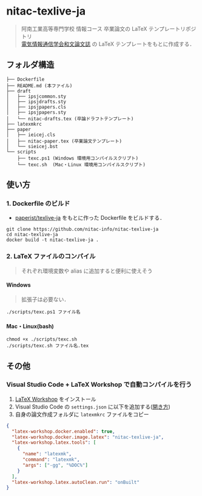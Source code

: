 # nitac-texlive-ja

> 阿南工業高等専門学校 情報コース 卒業論文の LaTeX テンプレートリポジトリ <br> [電気情報通信学会和文論文誌](https://www.ieice.org/jpn/shiori/cs_2.html) の LaTeX テンプレートをもとに作成する．

## フォルダ構造

```
├── Dockerfile
├── README.md (本ファイル)
├── draft
│   ├── ipsjcommon.sty
│   ├── ipsjdrafts.sty
│   ├── ipsjpapers.cls
│   ├── ipsjpapers.sty
│   └── nitac-drafts.tex (卒論ドラフトテンプレート)
├── latexmkrc
├── paper
│   ├── ieicej.cls
│   ├── nitac-paper.tex (卒業論文テンプレート)
│   └── sieicej.bst
└── scripts
    ├── texc.ps1 (Windows 環境用コンパイルスクリプト)
    └── texc.sh  (Mac・Linux 環境用コンパイルスクリプト)
```

## 使い方

### 1. Dockerfile のビルド

- [paperist/texlive-ja](https://hub.docker.com/r/paperist/texlive-ja/) をもとに作った Dockerfile をビルドする．

```
git clone https://github.com/nitac-info/nitac-texlive-ja
cd nitac-texlive-ja
docker build -t nitac-texlive-ja .
```

### 2. LaTeX ファイルのコンパイル

> それぞれ環境変数や alias に追加すると便利に使えそう

#### Windows

> 拡張子は必要ない．

```
./scripts/texc.ps1 ファイル名
```

#### Mac・Linux(bash)

```
chmod +x ./scripts/texc.sh
./scripts/texc.sh ファイル名.tex
```

## その他

### Visual Studio Code + LaTeX Workshop で自動コンパイルを行う

1. [LaTeX Workshop](https://marketplace.visualstudio.com/items?itemName=James-Yu.latex-workshop) をインストール
2. Visual Studio Code の `settings.json` に以下を追加する([開き方](https://code.visualstudio.com/docs/getstarted/settings))
3. 自身の論文作成フォルダに `latexmkrc` ファイルをコピー

```json
{
  "latex-workshop.docker.enabled": true,
  "latex-workshop.docker.image.latex": "nitac-texlive-ja",
  "latex-workshop.latex.tools": [
    {
      "name": "latexmk",
      "command": "latexmk",
      "args": ["-gg", "%DOC%"]
    }
  ],
  "latex-workshop.latex.autoClean.run": "onBuilt"
}
```
